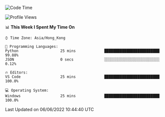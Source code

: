 <!--START_SECTION:waka-->
![Code Time](http://img.shields.io/badge/Code%20Time-17%20hrs%2025%20mins-blue)

![Profile Views](http://img.shields.io/badge/Profile%20Views-18-blue)

📊 **This Week I Spent My Time On** 

```text
⌚︎ Time Zone: Asia/Hong_Kong

💬 Programming Languages: 
Python                   25 mins             █████████████████████████   99.88% 
JSON                     0 secs              ░░░░░░░░░░░░░░░░░░░░░░░░░   0.12%

🔥 Editors: 
VS Code                  25 mins             █████████████████████████   100.0%

💻 Operating System: 
Windows                  25 mins             █████████████████████████   100.0%

```


 Last Updated on 06/06/2022 10:44:40 UTC
<!--END_SECTION:waka-->
